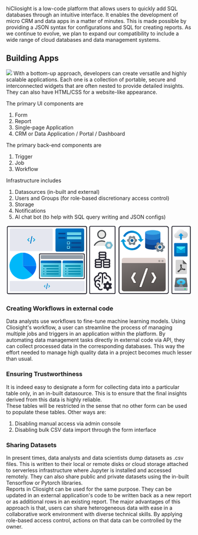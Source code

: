 hiCliosight is a low-code platform that allows users to quickly add SQL databases through an intuitive interface. It enables the development of micro CRM and data apps in a matter of minutes. This is made possible by providing a JSON syntax for configurations and SQL for creating reports. As we continue to evolve, we plan to expand our compatibility to include a wide range of cloud databases and data management systems.   

## Building Apps 
<img src="https://mir-s3-cdn-cf.behance.net/project_modules/max_1200/3393ab201764817.66f852ccea1b1.png" />
With a bottom-up approach, developers can create versatile and highly scalable applications. Each one is a collection of portable, secure and interconnected widgets that are often nested to provide detailed insights. They can also have HTML/CSS for a website-like appearance.     
     
The primary UI components are      
1. Form          
2. Report          
3. Single-page Application          
4. CRM or Data Application / Portal / Dashboard         
    
The primary back-end components are    
1. Trigger   
2. Job
3. Workflow
       
Infrastructure includes          
1. Datasources (in-built and external)      
2. Users and Groups (for role-based discretionary access control)      
3. Storage   
4. Notifications
5. AI chat bot (to help with SQL query writing and JSON configs)   

<img src="images/cliosight_app.png" />
      
### Creating Workflows in external code      
Data analysts use workflows to fine-tune machine learning models. Using Cliosight's workflow, a user can streamline the process of managing multiple jobs and triggers in an application within the platform. By automating data management tasks directly in external code via API, they can collect processed data in the corresponding databases. This way the effort needed to manage high quality data in a project becomes much lesser than usual.     
         
### Ensuring Trustworthiness
It is indeed easy to designate a form for collecting data into a particular table only, in an in-built datasource. This is to ensure that the final insights derived from this data is highly reliable.   
These tables will be restricted in the sense that no other form can be used to populate these tables. Other ways are:     
1. Disabling manual access via admin console      
2. Disabling bulk CSV data import through the form  interface     
         
### Sharing Datasets    
In present times, data analysts and data scientists dump datasets as .csv files. This is written to their local or remote disks or cloud storage attached to serverless infrastructure where Jupyter is installed and accessed remotely. They can also share public and private datasets using the in-built Tensorflow or Pytorch libraries.   
Reports in Cliosight can be used for the same purpose. They can be updated in an external application's code to be written back as a new report or as additional rows in an existing report. The major advantages of this approach is that, users can share heterogeneous data with ease in a collaborative work environment with diverse technical skills. By applying role-based access control, actions on that data can be controlled by the owner.    
    

